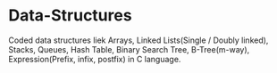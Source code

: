# Data-Structures
Coded data structures liek Arrays, Linked Lists(Single / Doubly linked), Stacks, Queues, Hash Table, Binary Search Tree, B-Tree(m-way), Expression(Prefix, infix, postfix) in C language.
